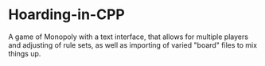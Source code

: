 # Hoarding-in-CPP
A game of Monopoly with a text interface, that allows for multiple players and adjusting of rule sets, as well as importing of varied "board" files to mix things up.
